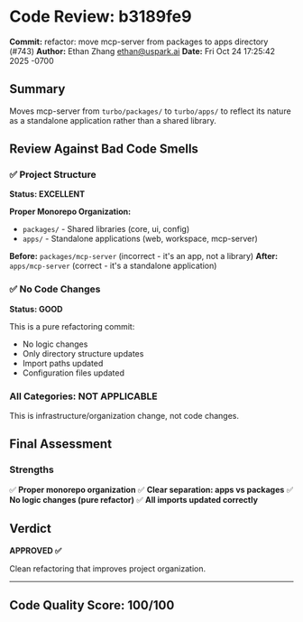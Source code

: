 # Code Review: b3189fe9

**Commit:** refactor: move mcp-server from packages to apps directory (#743)
**Author:** Ethan Zhang <ethan@uspark.ai>
**Date:** Fri Oct 24 17:25:42 2025 -0700

## Summary

Moves mcp-server from `turbo/packages/` to `turbo/apps/` to reflect its nature as a standalone application rather than a shared library.

## Review Against Bad Code Smells

### ✅ Project Structure
**Status: EXCELLENT**

**Proper Monorepo Organization:**
- `packages/` - Shared libraries (core, ui, config)
- `apps/` - Standalone applications (web, workspace, mcp-server)

**Before:** `packages/mcp-server` (incorrect - it's an app, not a library)
**After:** `apps/mcp-server` (correct - it's a standalone application)

### ✅ No Code Changes
**Status: GOOD**

This is a pure refactoring commit:
- No logic changes
- Only directory structure updates
- Import paths updated
- Configuration files updated

### All Categories: NOT APPLICABLE

This is infrastructure/organization change, not code changes.

## Final Assessment

### Strengths
✅ **Proper monorepo organization**
✅ **Clear separation: apps vs packages**
✅ **No logic changes (pure refactor)**
✅ **All imports updated correctly**

## Verdict

**APPROVED ✅**

Clean refactoring that improves project organization.

---

## Code Quality Score: 100/100
